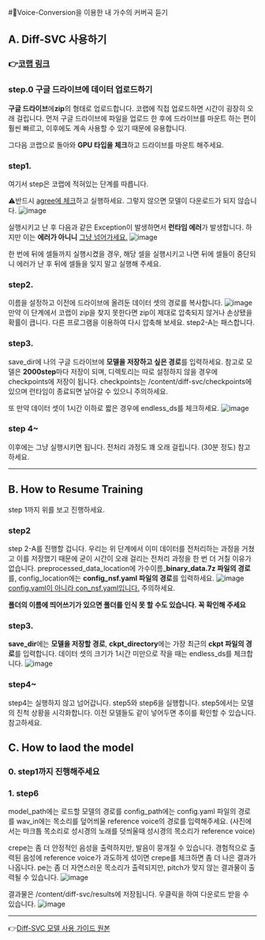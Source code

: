 #🎤Voice-Conversion을 이용한 내 가수의 커버곡 듣기

## A. Diff-SVC 사용하기
### 👉[코랩 링크](https://colab.research.google.com/drive/18iQULcuyLp305OebGk_OYt2dZO0F_LOM)

### step.0 구글 드라이브에 데이터 업로드하기
**구글 드라이브**에**zip**의 형태로 업로드합니다. 코랩에 직접 업로드하면 시간이 굉장히 오래 걸립니다. 먼저 구글 드라이브에 파일을 업로드 한 후에 드라이브를 마운트 하는 편이 훨씬 빠르고, 이후에도 계속 사용할 수 있기 때문에 유용합니다.

그다음 코랩으로 돌아와 **GPU 타입을 체크**하고 드라이브를 마운트 해주세요.

### step1.
여기서 step은 코랩에 적혀있는 단계를 따릅니다. 

⚠️반드시 <u>agree에 체크</u>하고 실행하세요. 그렇지 않으면 모델이 다운로드가 되지 않습니다.
![image](https://github.com/qorjiwon/VO-CO/assets/82700743/425ef103-3a43-488d-896e-29a74c56606c)


실행시키고 난 후 다음과 같은 Exception이 발생하면서 **런타임 에러**가 발생합니다. 하지만 이는 **에러가 아니니** <u>그냥 넘어가세요.</u>
![image](https://github.com/qorjiwon/VO-CO/assets/82700743/ebff83c1-82b0-42ee-8094-52acf77959a3)

한 번에 뒤에 셀들까지 실행시켰을 경우, 해당 셀을 실행시키고 나면 뒤에 셀들이 중단되니 에러가 난 후 뒤에 셀들을 잊지 말고 실행해 주세요.

### step2.
이름을 설정하고 이전에 드라이브에 올려둔 데이터 셋의 경로를 복사합니다.
![image](https://github.com/qorjiwon/VO-CO/assets/82700743/2b6c2333-3935-4360-8851-9319ae6764d9)
만약 이 단계에서 코랩이 zip을 찾지 못한다면 zip이 제대로 압축되지 않거나 손상됐을 확률이 큽니다. 다른 프로그램을 이용하여 다시 압축해 보세요. step2-A는 패스합니다.

### step3. 
save_dir에 나의 구글 드라이브에 **모델을 저장하고 싶은 경로**를 입력하세요. 참고로 모델은 **2000step**마다 저장이 되며, 디렉토리는 따로 설정하지 않을 경우에 checkpoints에 저장이 됩니다. checkpoints는 /content/diff-svc/checkpoints에 있으며 런타임이 종료되면 날아갈 수 있으니 주의하세요.

또 만약 데이터 셋이 1시간 이하로 짧은 경우에 endless_ds를 체크하세요.
![image](https://github.com/qorjiwon/VO-CO/assets/82700743/5fc488dc-b400-4112-a329-fcb627eb0d2a)


### step 4~
이후에는 그냥 실행시키면 됩니다. 전처리 과정도 꽤 오래 걸립니다. (30분 정도) 참고하세요.


----------
## B. How to Resume Training 

step 1까지 위를 보고 진행하세요.

### step2 
step 2-A를 진행할 겁니다. 우리는 위 단계에서 이미 데이터를 전처리하는 과정을 거쳤고 이를 저장했기 때문에 굳이 시간이 오래 걸리는 전처리 과정을 한 번 더 거칠 이유가 없습니다. 
preprocessed_data_location에 가수이름_**binary_data.7z 파일의 경로**를, config_location에는 **config_nsf.yaml 파일의 경로**를 입력하세요.
![image](https://github.com/qorjiwon/VO-CO/assets/82700743/66ca356e-8242-4c2a-80ea-b93f7159d5e6)
<u>config.yaml이 아니라 con_nsf.yaml입니다.</u> 주의하세요.

**폴더의 이름에 띄어쓰기가 있으면 폴더를 인식 못 할 수도 있습니다. 꼭 확인해 주세요**

### step3.
**save_dir**에는 **모델을 저장할 경로**, **ckpt_directory**에는 가장 최근의 **ckpt 파일의 경로**를 입력합니다. 데이터 셋의 크기가 1시간 미만으로 작을 때는 endless_ds를 체크합니다.
![image](https://github.com/qorjiwon/VO-CO/assets/82700743/88a06aa5-276d-4406-8c8b-57b45c2dc583)

### step4~
step4는 실행하지 않고 넘어갑니다. 
step5와 step6을 실행합니다.
step5에서는 모델의 진척 상황을 시각화합니다. 이전 모델들도 같이 넣어두면 추이를 확인할 수 있습니다. 참고하세요.

## C. How to laod the model 
### 0. step1까지 진행해주세요

### 1. step6
model_path에는 로드할 모델의 경로를
config_path에는 config.yaml 파일의 경로를
wav_in에는 목소리를 덮어씌울 reference voice의 경로를 입력해주세요. (사진에서는 마크툽 목소리로 성시경의 노래를 덧씌울때 성시경의 목소리가 reference voice)

crepe는 좀 더 안정적인 음성을 출력하지만, 발음이 뭉개질 수 있습니다. 경험적으로 출력된 음성에 reference voice가 과도하게 섞이면 crepe를 체크하면 좀 더 나은 결과가 나옵니다. 
pe는 좀 더 자연스러운 목소리가 출력되지만, pitch가 맞지 않는 결과물이 출력될 수 있습니다.
![image](https://github.com/qorjiwon/VO-CO/assets/44426921/41c4eba1-2608-4521-8ec9-23f9e8460614)

결과물은 /content/diff-svc/results에 저장됩니다. 우클릭을 하여 다운로드 받을 수 있습니다.
![image](https://github.com/qorjiwon/VO-CO/assets/44426921/ee7f52d9-5363-4b01-829f-d0d66231fcd3)

***
👉[Diff-SVC 모델 사용 가이드 원본](https://docs.google.com/document/d/1nA3PfQ-BooUpjCYErU-BHYvg2_NazAYJ0mvvmcjG40o/edit#heading=h.x5mtoparsl14)
